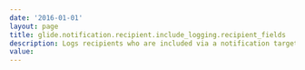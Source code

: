 ```yaml
---
date: '2016-01-01'
layout: page
title: glide.notification.recipient.include_logging.recipient_fields
description: Logs recipients who are included via a notification target record, such as an incident record, specified in the Users/Groups in Fieldfield for the notification record. The recipient_fields are fields in the target record that contain a recipient to add. For example, if the record that triggered the notification is an incident, and the assigned_to field for the incident is listed in recipient_fields, that user is included as a recipient.
value:  
---
```

